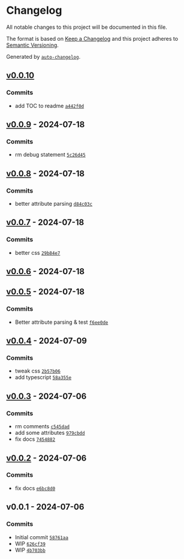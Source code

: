 # Changelog

All notable changes to this project will be documented in this file.

The format is based on [Keep a Changelog](https://keepachangelog.com/en/1.0.0/)
and this project adheres to [Semantic Versioning](https://semver.org/spec/v2.0.0.html).

Generated by [`auto-changelog`](https://github.com/CookPete/auto-changelog).

## [v0.0.10](https://github.com/substrate-system/text-input/compare/v0.0.9...v0.0.10)

### Commits

- add TOC to readme [`a442f0d`](https://github.com/substrate-system/text-input/commit/a442f0d0d23b941be25e06043fdeaca0d8a2f678)

## [v0.0.9](https://github.com/substrate-system/text-input/compare/v0.0.8...v0.0.9) - 2024-07-18

### Commits

- rm debug statement [`5c26d45`](https://github.com/substrate-system/text-input/commit/5c26d455a20ce6f5cfa9c5b7f219f1f6a8e5d167)

## [v0.0.8](https://github.com/substrate-system/text-input/compare/v0.0.7...v0.0.8) - 2024-07-18

### Commits

- better attribute parsing [`d84c03c`](https://github.com/substrate-system/text-input/commit/d84c03caf404c26cc1bfbf0cbd65b4283577aafd)

## [v0.0.7](https://github.com/substrate-system/text-input/compare/v0.0.6...v0.0.7) - 2024-07-18

### Commits

- better css [`29b84e7`](https://github.com/substrate-system/text-input/commit/29b84e7980069396159a30aff84b74bf253f35fa)

## [v0.0.6](https://github.com/substrate-system/text-input/compare/v0.0.5...v0.0.6) - 2024-07-18

## [v0.0.5](https://github.com/substrate-system/text-input/compare/v0.0.4...v0.0.5) - 2024-07-18

### Commits

- Better attribute parsing & test [`f6ee0de`](https://github.com/substrate-system/text-input/commit/f6ee0dee251b24ac081f7744f4b02fdc64554751)

## [v0.0.4](https://github.com/substrate-system/text-input/compare/v0.0.3...v0.0.4) - 2024-07-09

### Commits

- tweak css [`2b57b06`](https://github.com/substrate-system/text-input/commit/2b57b06441fd4894c95e50c065d3db1d4ac2d82c)
- add typescript [`58a355e`](https://github.com/substrate-system/text-input/commit/58a355e4f172eb91ad021fb10d3342bcf5b71a16)

## [v0.0.3](https://github.com/substrate-system/text-input/compare/v0.0.2...v0.0.3) - 2024-07-06

### Commits

- rm comments [`c545dad`](https://github.com/substrate-system/text-input/commit/c545dad66ae8c368b39cccce382bc2babea71581)
- add some attributes [`979cbdd`](https://github.com/substrate-system/text-input/commit/979cbdd20aca643e3ec8e66252763e40aa2eb61e)
- fix docs [`7454882`](https://github.com/substrate-system/text-input/commit/74548824ab61092058a6b2f37db9e2736d6ec99f)

## [v0.0.2](https://github.com/substrate-system/text-input/compare/v0.0.1...v0.0.2) - 2024-07-06

### Commits

- fix docs [`e6bc8d0`](https://github.com/substrate-system/text-input/commit/e6bc8d09d42a8d09f2aee17db0f410a5577ca28c)

## v0.0.1 - 2024-07-06

### Commits

- Initial commit [`58761aa`](https://github.com/substrate-system/text-input/commit/58761aafdf4a5bce0156dd1d5fe8a0c3a2817c33)
- WIP [`626cf39`](https://github.com/substrate-system/text-input/commit/626cf39513fe5421db4ea998319a64e39211338f)
- WIP [`4b703bb`](https://github.com/substrate-system/text-input/commit/4b703bbff2c9f9068ab7bb0b97bbc03c4560e3b7)
